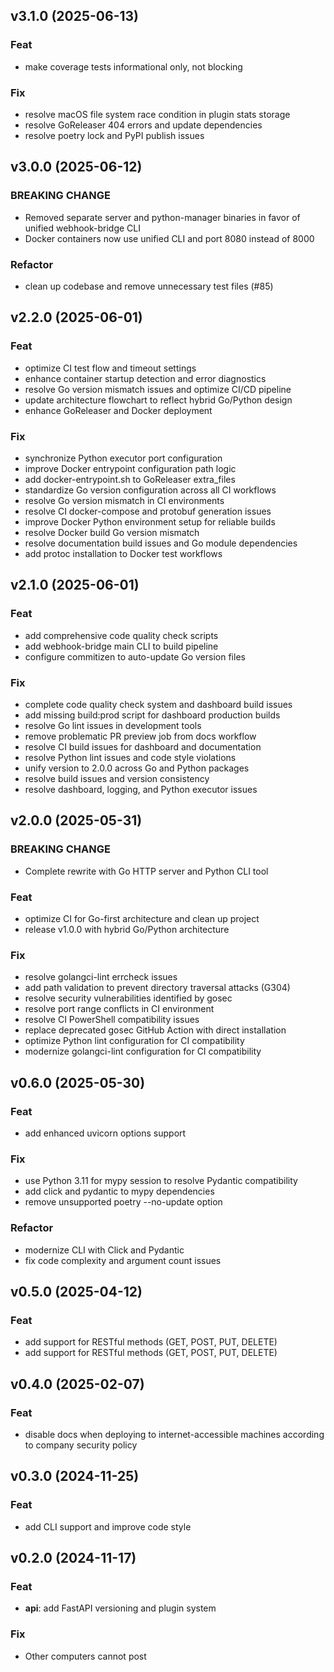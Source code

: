 ## v3.1.0 (2025-06-13)

### Feat

- make coverage tests informational only, not blocking

### Fix

- resolve macOS file system race condition in plugin stats storage
- resolve GoReleaser 404 errors and update dependencies
- resolve poetry lock and PyPI publish issues

## v3.0.0 (2025-06-12)

### BREAKING CHANGE

- Removed separate server and python-manager binaries in favor of unified webhook-bridge CLI
- Docker containers now use unified CLI and port 8080 instead of 8000

### Refactor

- clean up codebase and remove unnecessary test files (#85)

## v2.2.0 (2025-06-01)

### Feat

- optimize CI test flow and timeout settings
- enhance container startup detection and error diagnostics
- resolve Go version mismatch issues and optimize CI/CD pipeline
- update architecture flowchart to reflect hybrid Go/Python design
- enhance GoReleaser and Docker deployment

### Fix

- synchronize Python executor port configuration
- improve Docker entrypoint configuration path logic
- add docker-entrypoint.sh to GoReleaser extra_files
- standardize Go version configuration across all CI workflows
- resolve Go version mismatch in CI environments
- resolve CI docker-compose and protobuf generation issues
- improve Docker Python environment setup for reliable builds
- resolve Docker build Go version mismatch
- resolve documentation build issues and Go module dependencies
- add protoc installation to Docker test workflows

## v2.1.0 (2025-06-01)

### Feat

- add comprehensive code quality check scripts
- add webhook-bridge main CLI to build pipeline
- configure commitizen to auto-update Go version files

### Fix

- complete code quality check system and dashboard build issues
- add missing build:prod script for dashboard production builds
- resolve Go lint issues in development tools
- remove problematic PR preview job from docs workflow
- resolve CI build issues for dashboard and documentation
- resolve Python lint issues and code style violations
- unify version to 2.0.0 across Go and Python packages
- resolve build issues and version consistency
- resolve dashboard, logging, and Python executor issues

## v2.0.0 (2025-05-31)

### BREAKING CHANGE

- Complete rewrite with Go HTTP server and Python CLI tool

### Feat

- optimize CI for Go-first architecture and clean up project
- release v1.0.0 with hybrid Go/Python architecture

### Fix

- resolve golangci-lint errcheck issues
- add path validation to prevent directory traversal attacks (G304)
- resolve security vulnerabilities identified by gosec
- resolve port range conflicts in CI environment
- resolve CI PowerShell compatibility issues
- replace deprecated gosec GitHub Action with direct installation
- optimize Python lint configuration for CI compatibility
- modernize golangci-lint configuration for CI compatibility

## v0.6.0 (2025-05-30)

### Feat

- add enhanced uvicorn options support

### Fix

- use Python 3.11 for mypy session to resolve Pydantic compatibility
- add click and pydantic to mypy dependencies
- remove unsupported poetry --no-update option

### Refactor

- modernize CLI with Click and Pydantic
- fix code complexity and argument count issues

## v0.5.0 (2025-04-12)

### Feat

- add support for RESTful methods (GET, POST, PUT, DELETE)
- add support for RESTful methods (GET, POST, PUT, DELETE)

## v0.4.0 (2025-02-07)

### Feat

- disable docs when deploying to internet-accessible machines according to company security policy

## v0.3.0 (2024-11-25)

### Feat

- add CLI support and improve code style

## v0.2.0 (2024-11-17)

### Feat

- **api**: add FastAPI versioning and plugin system

### Fix

- Other computers cannot post
